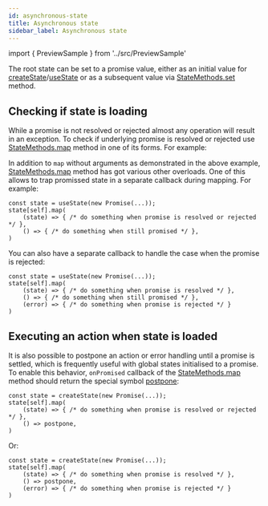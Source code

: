 ```yaml
---
id: asynchronous-state
title: Asynchronous state
sidebar_label: Asynchronous state
---
```


import { PreviewSample } from '../src/PreviewSample'

The root state can be set to a promise value, either as an initial value for [createState](typedoc-hookstate-core#createstate)/[useState](typedoc-hookstate-core#usestate) or as a subsequent value via [StateMethods.set](typedoc-hookstate-core#set) method.

## Checking if state is loading

While a promise is not resolved or rejected almost any operation will result in an exception. To check if underlying promise is resolved or rejected use [StateMethods.map](typedoc-hookstate-core#map) method in one of its forms. For example:

<PreviewSample example="local-async-state" />

In addition to `map` without arguments as demonstrated in the above example, [StateMethods.map](typedoc-hookstate-core#map) method has got various other overloads. One of this allows to trap promissed state in a separate callback during mapping. For example:

```tsx
const state = useState(new Promise(...));
state[self].map(
    (state) => { /* do something when promise is resolved or rejected */ },
    () => { /* do something when still promised */ },
)
```

You can also have a separate callback to handle the case when the promise is rejected:

```tsx
const state = useState(new Promise(...));
state[self].map(
    (state) => { /* do something when promise is resolved */ },
    () => { /* do something when still promised */ },
    (error) => { /* do something when promise is rejected */ }
)
```

## Executing an action when state is loaded

It is also possible to postpone an action or error handling until a promise is settled, which is frequently useful with global states initialised to a promise. To enable this behavior, `onPromised` callback of the [StateMethods.map](typedoc-hookstate-core#map) method should return the special symbol [postpone](typedoc-hookstate-core#const-postpone):

```tsx
const state = createState(new Promise(...));
state[self].map(
    (state) => { /* do something when promise is resolved or rejected */ },
    () => postpone,
)
```

Or:

```tsx
const state = createState(new Promise(...));
state[self].map(
    (state) => { /* do something when promise is resolved */ },
    () => postpone,
    (error) => { /* do something when promise is rejected */ }
)
```
